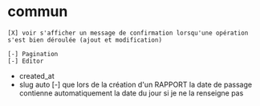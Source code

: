 # commun

    [X] voir s'afficher un message de confirmation lorsqu'une opération s'est bien déroulée (ajout et modification)

    [-] Pagination
    [-] Editor

- created_at
- slug auto
  [-] que lors de la création d'un RAPPORT la date de passage contienne automatiquement la date du jour si je ne la renseigne pas



